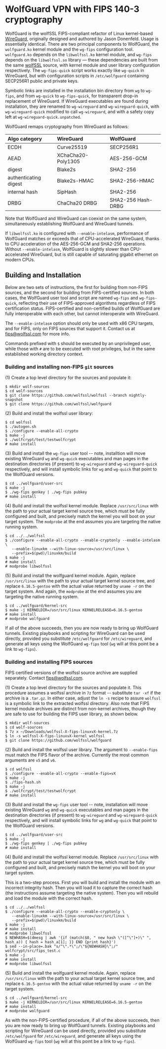 # WolfGuard VPN with FIPS 140-3 cryptography

WolfGuard is the wolfSSL FIPS-compliant refactor of Linux kernel-based
[WireGuard](https://www.wireguard.com/), originally designed and authored by
Jason Donenfeld.  Usage is essentially identical.  There are two principal
components to WolfGuard, the `wolfguard.ko` kernel module and the `wg-fips`
configuration tool.  `wolfguard.ko` depends on the `libwolfssl.ko` kernel
module, and `wg-fips` depends on the `libwolfssl.so` library &mdash; these
dependencies are built from the same
[wolfSSL](https://github.com/wolfssl/wolfssl) source, with kernel
module and user library configuration respectively.  The `wg-fips-quick` script
works exactly like `wg-quick` in WireGuard, but with configuration scripts in
`/etc/wolfguard` containing SECP256R1 public and private keys.

Symbolic links are installed in the installation bin directory from `wg` to
`wg-fips`, and from `wg-quick` to `wg-fips-quick`, for transparent drop-in
replacement of WireGuard.  If WireGuard executables are found during
installation, they are renamed to `wg-wireguard` and `wg-wireguard-quick`, with
`wg-wireguard-quick` modified to call `wg-wireguard`, and with a safety copy
left at `wg-wireguard-quick.unpatched`.

WolfGuard remaps cryptography from WireGuard as follows:

| Algo category | WireGuard          | WolfGuard   |
| :----------- | :--------          | :--------   |
| ECDH         | Curve25519         | SECP256R1   |
| AEAD         | XChaCha20-Poly1305 | AES-256-GCM |
| digest       | Blake2s            | SHA2-256    |
| authenticating digest | Blake2s-HMAC | SHA2-256-HMAC |
| internal hash | SipHash            | SHA2-256    |
| DRBG         | ChaCha20 DRBG      | SHA2-256 Hash-DRBG |

Note that WolfGuard and WireGuard can coexist on the same system, simultaneously
establishing WolfGuard and WireGuard tunnels.

If `libwolfssl.ko` is configured with `--enable-intelasm`, performance of
WolfGuard matches or exceeds that of CPU-accelerated WireGuard, thanks to CPU
acceleration of the AES-256-GCM and SHA2-256 operations.  Without
`--enable-intelasm`, WolfGuard is slightly slower than CPU-accelerated
WireGuard, but is still capable of saturating gigabit ethernet on modern CPUs.

## Building and Installation

Below are two sets of instructions, the first for building from non-FIPS
sources, and the second for building from FIPS-certified sources.  In both
cases, the WolfGuard user tool and script are named `wg-fips` and
`wg-fips-quick`, reflecting their use of FIPS-approved algorithms regardless of
FIPS certification status.  FIPS-certified and non-certified builds of WolfGuard
are fully interoperable with each other, but cannot interoperate with WireGuard.

The `--enable-intelasm` option should only be used with x86 CPU targets, and for
FIPS, only on FIPS sources that support it.  Contact us at <fips@wolfssl.com>
for more info.

Commands prefixed with `$` should be executed by an unprivileged user,
while those with `#` are to be executed with root privileges, but in the same
established working directory context.


### Building and installing non-FIPS `git` sources


(1) Create a top level directory for the sources and populate it:
```
$ mkdir wolf-sources
$ cd wolf-sources
$ git clone https://github.com/wolfssl/wolfssl --branch nightly-snapshot
$ git clone https://github.com/wolfssl/wolfguard
```

(2) Build and install the wolfssl user library:

```
$ cd wolfssl
$ ./autogen.sh
$ ./configure --enable-all-crypto
$ make -j
$ ./wolfcrypt/test/testwolfcrypt
# make install
```

(3) Build and install the `wg-fips` user tool -- note, installtion will move existing
WireGuard `wg` and `wg-quick` executables and man pages in the destination directories (if
present) to `wg-wireguard` and `wg-wireguard-quick` respectively, and will
install symbolic links for `wg` and `wg-quick` that point to the WolfGuard versions.
```
$ cd ../wolfguard/user-src
$ make -j
$ ./wg-fips genkey | ./wg-fips pubkey
# make install
```

(4) Build and install the wolfssl kernel module.  Replace `/usr/src/linux` with
the path to your actual target kernel source tree, which must be fully
configured and built, and precisely match the kernel you will boot on your
target system.  The `modprobe` at the end assumes you are targeting the native
running system.
```
$ cd ../../wolfssl
$ ./configure --enable-all-crypto --enable-cryptonly --enable-intelasm \
   --enable-linuxkm --with-linux-source=/usr/src/linux \
   --prefix=$(pwd)/linuxkm/build
$ make -j
# make install
# modprobe libwolfssl
```

(5) Build and install the wolfguard kernel module.  Again, replace
`/usr/src/linux` with the path to your actual target kernel source tree, and
replace `6.16.5-gentoo` with the actual value returned by `uname -r` on the
target system.  And again, the `modprobe` at the end assumes you are targeting
the native running system.
```
$ cd ../wolfguard/kernel-src
$ make -j KERNELDIR=/usr/src/linux KERNELRELEASE=6.16.5-gentoo
# make install
# modprobe wolfguard
```

If all of the above succeeds, then you are now ready to bring up WolfGuard
tunnels.  Existing playbooks and scripting for WireGuard can be used directly,
provided you substitute `/etc/wolfguard` for `/etc/wireguard`, and generate all
keys using the WolfGuard `wg-fips` tool (`wg` will at this point be a link to
`wg-fips`).


### Building and installing FIPS sources

FIPS certified versions of the wolfssl source archive are supplied separately.
Contact <fips@wolfssl.com>.

(1) Create a top level directory for the sources and populate it.  This
procedure assumes a wolfssl archive in `7z` format -- substitute `tar -xf` if the
archive is a `.tar.gz`.  In either case, adjust the `ln -s` recipe to assure
`wolfssl` is a symbolic link to the extracted wolfssl directory.  Also note that
FIPS kernel module archives are distinct from non-kernel archives, though they
are safe to use for building the FIPS user library, as shown below.
```
$ mkdir wolf-sources
$ cd wolf-sources
$ 7z x ~/Downloads/wolfssl-X-fips-linuxvX-kernel.7z
$ ln -s wolfssl-X-fips-linuxvX-kernel wolfssl
$ git clone https://github.com/wolfssl/wolfguard
```

(2) Build and install the wolfssl user library.  The argument to `--enable-fips`
must match the FIPS flavor of the archive.  Currently the most common arguments
are `v5` and `v6`.

```
$ cd wolfssl
$ ./configure --enable-all-crypto --enable-fips=vX
$ make -j
$ ./fips-hash.sh
$ make -j
$ ./wolfcrypt/test/testwolfcrypt
# make install
```

(3) Build and install the `wg-fips` user tool -- note, installation will move existing
WireGuard `wg` and `wg-quick` executables and man pages in the destination directories (if
present) to `wg-wireguard` and `wg-wireguard-quick` respectively, and will
install symbolic links for `wg` and `wg-quick` that point to the WolfGuard versions.
```
$ cd ../wolfguard/user-src
$ make -j
$ ./wg-fips genkey | ./wg-fips pubkey
# make install
```

(4) Build and install the wolfssl kernel module.  Replace `/usr/src/linux` with
the path to your actual target kernel source tree, which must be fully
configured and built, and precisely match the kernel you will boot on your
target system.

This is a two-step process.  First you will build and install the module with an
incorrect integrity hash.  Then you will load it to capture the correct hash
(the instructions assume targeting the native system).  Then you will rebuild
and load the module with the correct hash.
```
$ cd ../../wolfssl
$ ./configure --enable-all-crypto --enable-cryptonly \
   --enable-linuxkm --with-linux-source=/usr/src/linux \
   --prefix=$(pwd)/linuxkm/build
$ make -j
# make install
# modprobe libwolfssl
$ NEWHASH=$(dmesg | awk '{if (match($0, " new hash \"([^\"]+)\" ", hash_a)) { hash = hash_a[1]; }} END {print hash}')
$ sed --in-place=.bak "s/^\".*\";/\"${NEWHASH}\";/" wolfcrypt/src/fips_test.c
$ make -j
# make install
# modprobe libwolfssl
```

(5) Build and install the wolfguard kernel module.  Again, replace
`/usr/src/linux` with the path to your actual target kernel source tree, and
replace `6.16.5-gentoo` with the actual value returned by `uname -r` on the
target system.
```
$ cd ../wolfguard/kernel-src
$ make -j KERNELDIR=/usr/src/linux KERNELRELEASE=6.16.5-gentoo
# make install
# modprobe wolfguard
```

As with the non-FIPS-certified procedure, if all of the above succeeds, then you
are now ready to bring up WolfGuard tunnels.  Existing playbooks and scripting
for WireGuard can be used directly, provided you substitute `/etc/wolfguard` for
`/etc/wireguard`, and generate all keys using the WolfGuard `wg-fips` tool (`wg`
will at this point be a link to `wg-fips`).
